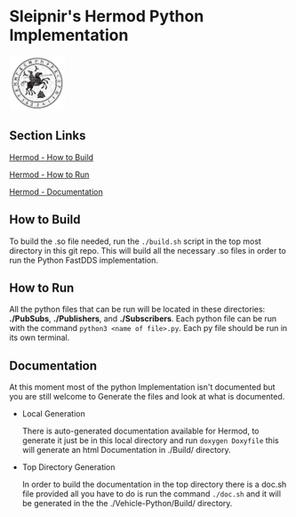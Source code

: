 # Sleipnir's Hermod Python Implementation

<img src= "../etc/Team_Image.png" width="100" height="100">

## Section Links

[Hermod - How to Build](#How-to-Build)

[Hermod - How to Run](#How-to-Run)

[Hermod - Documentation](#Documentation)

## How to Build

To build the .so file needed, run the `./build.sh` script in the top most directory in this git repo. This will build all the necessary .so files in order to run the Python FastDDS implementation.

## How to Run

All the python files that can be run will be located in these directories: **./PubSubs**, **./Publishers**, and **./Subscribers**. Each python file can be run with the command `python3 <name of file>.py`. Each py file should be run in its own terminal.

## Documentation

At this moment most of the python Implementation isn't documented but you are still welcome to Generate the files and look at what is documented.

- Local Generation

    There is auto-generated documentation available for Hermod, to generate it just be in this local directory and run `doxygen Doxyfile` this will generate an html Documentation in ./Build/ directory.

- Top Directory Generation

    In order to build the documentation in the top directory there is a doc.sh file provided all you have to do is run the command `./doc.sh` and it will be generated in the the ./Vehicle-Python/Build/ directory.